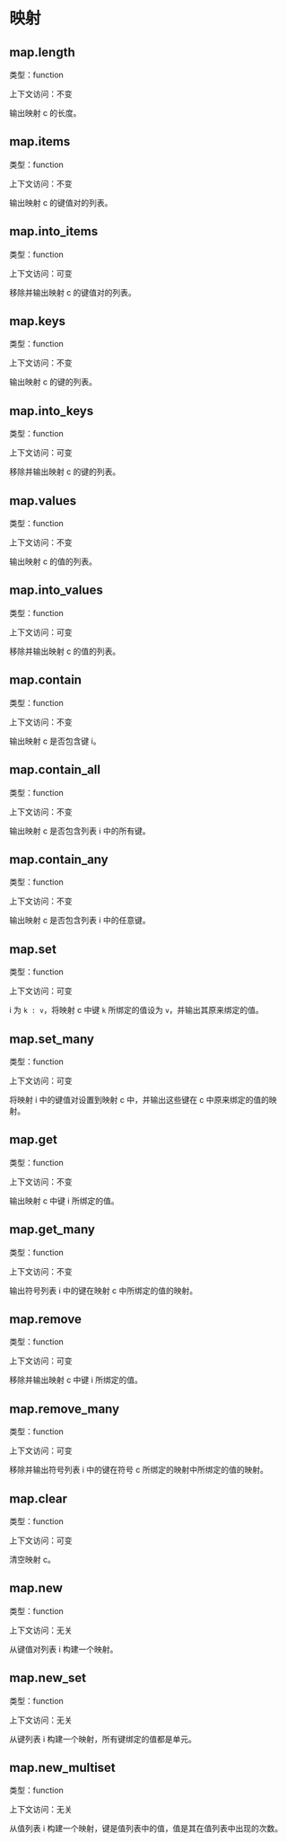 # 映射

## map.length

类型：function

上下文访问：不变

输出映射 c 的长度。

## map.items

类型：function

上下文访问：不变

输出映射 c 的键值对的列表。

## map.into_items

类型：function

上下文访问：可变

移除并输出映射 c 的键值对的列表。

## map.keys

类型：function

上下文访问：不变

输出映射 c 的键的列表。

## map.into_keys

类型：function

上下文访问：可变

移除并输出映射 c 的键的列表。

## map.values

类型：function

上下文访问：不变

输出映射 c 的值的列表。

## map.into_values

类型：function

上下文访问：可变

移除并输出映射 c 的值的列表。

## map.contain

类型：function

上下文访问：不变

输出映射 c 是否包含键 i。

## map.contain_all

类型：function

上下文访问：不变

输出映射 c 是否包含列表 i 中的所有键。

## map.contain_any

类型：function

上下文访问：不变

输出映射 c 是否包含列表 i 中的任意键。

## map.set

类型：function

上下文访问：可变

i 为 `k : v`，将映射 c 中键 `k` 所绑定的值设为 `v`，并输出其原来绑定的值。

## map.set_many

类型：function

上下文访问：可变

将映射 i 中的键值对设置到映射 c 中，并输出这些键在 c 中原来绑定的值的映射。

## map.get

类型：function

上下文访问：不变

输出映射 c 中键 i 所绑定的值。

## map.get_many

类型：function

上下文访问：不变

输出符号列表 i 中的键在映射 c 中所绑定的值的映射。

## map.remove

类型：function

上下文访问：可变

移除并输出映射 c 中键 i 所绑定的值。

## map.remove_many

类型：function

上下文访问：可变

移除并输出符号列表 i 中的键在符号 c 所绑定的映射中所绑定的值的映射。

## map.clear

类型：function

上下文访问：可变

清空映射 c。

## map.new

类型：function

上下文访问：无关

从键值对列表 i 构建一个映射。

## map.new_set

类型：function

上下文访问：无关

从键列表 i 构建一个映射，所有键绑定的值都是单元。

## map.new_multiset

类型：function

上下文访问：无关

从值列表 i 构建一个映射，键是值列表中的值，值是其在值列表中出现的次数。
